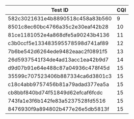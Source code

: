 
| Test ID | CQI |
| --- | --- |
| 582c3021631e4b8890518c458a83b560 | 9  |
| 8501c8ec60bc4766a35c2e30eaf42b28 | 10 |
| 81ce1181052e4a868dfe5a90243b4136 | 11 |
| c3b0ccf5e133483595578598d741af89 | 12 | 
| 7b6be542d6264ede9482eaac2f0891f5 | 13 |
| 26d5937541f34de4ad13acc1ea42b9d7 | 14 |
| d9d07b91e64e488c87a04936c478f45d | 15 |
| 35599c707523406b887334ca6d3801c3 | 15 |
| c18c4abb9757456b81a79adad377ea5a | 15 |
| cb8bbf840bd74f51849d62efcaf6fcdc | 15 |
| 743fa1e3f6b142fe83a5237528fd5516 | 15 |
| 8476930f9a894802b477e26e5db5813f | 15 |